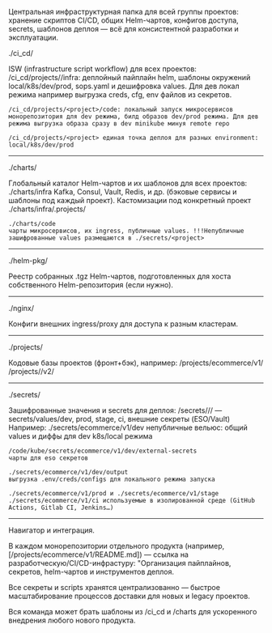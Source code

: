 Центральная инфраструктурная папка для всей группы проектов: хранение скриптов CI/CD, общих Helm-чартов, конфигов доступа, secrets, шаблонов деплоя — всё для консистентной разработки и эксплуатации.


./ci_cd/

ISW (infrastructure script workflow) для всех проектов:
	/ci_cd/projects/<project>/infra: деплойный пайплайн helm, шаблоны окружений local/k8s/dev/prod, sops.yaml и дешифровка values. Для дев локал режима например выгрузка creds, cfg, env файлов из секретов. 

	/ci_cd/projects/<project>/code: локальный запуск микросервисов монорепозитория для dev режима, билд образов dev/prod режима. Для дев режима выгрузка образа сразу в dev minikube минуя remote repo  

	/ci_cd/projects/<project> единая точка деплоя для разных environment: local/k8s/dev/prod  
---

./charts/

Глобальный каталог Helm-чартов и их шаблонов для всех проектов:
	./charts/infra
 	Kafka, Consul, Vault, Redis, и др. (бэковые сервисы и шаблоны под каждый проект). Кастомизации под конкретный проект ./charts/infra/.projects/<project>
 
	./charts/code
	чарты микросервисов, их ingress, публичные values. !!!Непубличные зашифрованные values размещаются в ./secrets/<project> 

---
./helm-pkg/ 

Реестр собранных .tgz Helm-чартов, подготовленных для хоста собственного Helm-репозитория (если нужно).

---
./nginx/

Конфиги внешних ingress/proxy для доступа к разным кластерам.

---
./projects/

Кодовые базы проектов (фронт+бэк), например:
	/projects/ecommerce/v1/
	/projects/<another-product>/v2/

---
./secrets/

Зашифрованные значения и secrets для деплоя: /secrets/<project>/<env>/ — secrets/values/dev, prod, stage, ci, внешние секреты (ESO/Vault)
	Например:
	./secrets/ecommerce/v1/dev
	непубличные вельюс: общий values и диффы для dev k8s/local режима
	
	/code/kube/secrets/ecommerce/v1/dev/external-secrets
	чарты для eso секретов

	./secrets/ecommerce/v1/dev/output
	выгрузка .env/creds/configs для локального режима запуска

	./secrets/ecommerce/v1/prod и ./secrets/ecommerce/v1/stage
	./secrets/ecommerce/v1/ci используемые в изолированной среде (GitHub Actions, Gitlab CI, Jenkins…) 

---
Навигатор и интеграция.

В каждом монорепозитории отдельного продукта (например, [/projects/ecommerce/v1/README.md]) — ссылка на разработческую/CI/CD-инфрастуру: "Организация пайплайнов, секретов, helm-чартов и инструментов деплоя.


Все секреты и scripts хранятся централизованно — быстрое масштабирование процессов доставки для новых и legacy проектов.


Вся команда может брать шаблоны из /ci_cd и /charts для ускоренного внедрения любого нового продукта.
